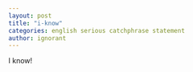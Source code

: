 ```yaml
---
layout: post
title: "i-know"
categories: english serious catchphrase statement
author: ignorant
---
```


I know!
